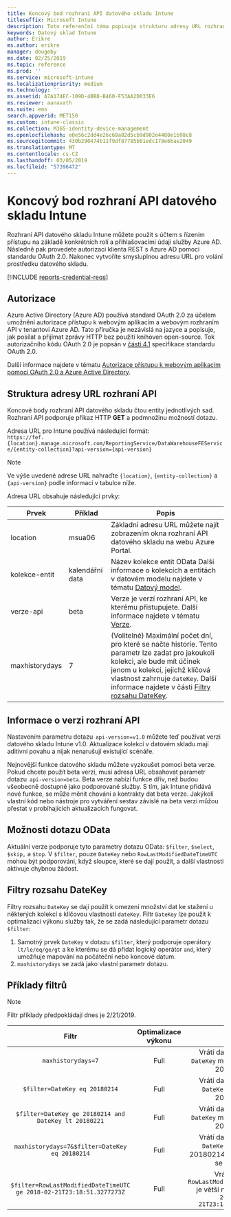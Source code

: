```yaml
---
title: Koncový bod rozhraní API datového skladu Intune
titlesuffix: Microsoft Intune
description: Toto referenční téma popisuje strukturu adresy URL rozhraní API Microsoft Intune Data Warehouse. Jsou uvedeny příklady filtrů.
keywords: Datový sklad Intune
author: Erikre
ms.author: erikre
manager: dougeby
ms.date: 02/25/2019
ms.topic: reference
ms.prod: ''
ms.service: microsoft-intune
ms.localizationpriority: medium
ms.technology: ''
ms.assetid: A7A174EC-109D-4BB8-B460-F53AA2D033E6
ms.reviewer: aanavath
ms.suite: ems
search.appverid: MET150
ms.custom: intune-classic
ms.collection: M365-identity-device-management
ms.openlocfilehash: e0e56c2dd4e26c68a82d5cb9d902e4480e1b98c8
ms.sourcegitcommit: 430b290474b11f9df87785b01edc178e6bae2049
ms.translationtype: MT
ms.contentlocale: cs-CZ
ms.lasthandoff: 03/05/2019
ms.locfileid: "57396472"
---
```

# <a name="intune-data-warehouse-api-endpoint"></a>Koncový bod rozhraní API datového skladu Intune

Rozhraní API datového skladu Intune můžete použít s účtem s řízením přístupu na základě konkrétních rolí a přihlašovacími údaji služby Azure AD. Následně pak provedete autorizaci klienta REST s Azure AD pomocí standardu OAuth 2.0. Nakonec vytvoříte smysluplnou adresu URL pro volání prostředku datového skladu.

[!INCLUDE [reports-credential-reqs](./includes/reports-credential-reqs.md)]

## <a name="authorization"></a>Autorizace

Azure Active Directory (Azure AD) používá standard OAuth 2.0 za účelem umožnění autorizace přístupu k webovým aplikacím a webovým rozhraním API v tenantovi Azure AD. Tato příručka je nezávislá na jazyce a popisuje, jak posílat a přijímat zprávy HTTP bez použití knihoven open-source. Tok autorizačního kódu OAuth 2.0 je popsán v [části 4.1](https://tools.ietf.org/html/rfc6749#section-4.1) specifikace standardu OAuth 2.0.

Další informace najdete v tématu [Autorizace přístupu k webovým aplikacím pomocí OAuth 2.0 a Azure Active Directory](https://docs.microsoft.com/azure/active-directory/develop/active-directory-protocols-oauth-code).

## <a name="api-url-structure"></a>Struktura adresy URL rozhraní API

Koncové body rozhraní API datového skladu čtou entity jednotlivých sad. Rozhraní API podporuje příkaz HTTP **GET** a podmnožinu možností dotazu.

Adresa URL pro Intune používá následující formát:  
`https://fef.{location}.manage.microsoft.com/ReportingService/DataWarehouseFEService/{entity-collection}?api-version={api-version}`

> [!NOTE]
> Ve výše uvedené adrese URL nahraďte `{location}`, `{entity-collection}` a `{api-version}` podle informací v tabulce níže.

Adresa URL obsahuje následující prvky:

| Prvek | Příklad | Popis |
|-------------------|------------|--------------------------------------------------------------------------------------------------------------------|
| location | msua06 | Základní adresu URL můžete najít zobrazením okna rozhraní API datového skladu na webu Azure Portal. |
| kolekce-entit | kalendářní data | Název kolekce entit OData Další informace o kolekcích a entitách v datovém modelu najdete v tématu [Datový model](reports-ref-data-model.md). |
| verze-api | beta | Verze je verzí rozhraní API, ke kterému přistupujete. Další informace najdete v tématu [Verze](#API-version-information). |
| maxhistorydays | 7 | (Volitelné) Maximální počet dní, pro které se načte historie. Tento parametr lze zadat pro jakoukoli kolekci, ale bude mít účinek jenom u kolekcí, jejichž klíčová vlastnost zahrnuje `dateKey`. Další informace najdete v části [Filtry rozsahu DateKey](reports-api-url.md#datekey-range-filters). |

## <a name="api-version-information"></a>Informace o verzi rozhraní API

Nastavením parametru dotazu  `api-version=v1.0` můžete teď používat verzi datového skladu Intune v1.0. Aktualizace kolekcí v datovém skladu mají aditivní povahu a nijak nenarušují existující scénáře.

Nejnovější funkce datového skladu můžete vyzkoušet pomocí beta verze. Pokud chcete použít beta verzi, musí adresa URL obsahovat parametr dotazu  `api-version=beta`. Beta verze nabízí funkce dřív, než budou všeobecně dostupné jako podporované služby. S tím, jak Intune přidává nové funkce, se může měnit chování a kontrakty dat beta verze. Jakýkoli vlastní kód nebo nástroje pro vytváření sestav závislé na beta verzi můžou přestat v probíhajících aktualizacích fungovat.

## <a name="odata-query-options"></a>Možnosti dotazu OData

Aktuální verze podporuje tyto parametry dotazu OData: `$filter`, `$select`, `$skip,` a `$top`. V `$filter`, pouze `DateKey` nebo `RowLastModifiedDateTimeUTC` mohou být podporováni, když sloupce, které se dají použít, a další vlastnosti aktivuje chybnou žádost.

## <a name="datekey-range-filters"></a>Filtry rozsahu DateKey

Filtry rozsahu `DateKey` se dají použít k omezení množství dat ke stažení u některých kolekcí s klíčovou vlastností `dateKey`. Filtr `DateKey` lze použít k optimalizaci výkonu služby tak, že se zadá následující parametr dotazu `$filter`:

1.  Samotný prvek `DateKey` v dotazu `$filter`, který podporuje operátory `lt/le/eq/ge/gt` a ke kterému se dá přidat logický operátor `and`, který umožňuje mapování na počáteční nebo koncové datum.
2.  `maxhistorydays` se zadá jako vlastní parametr dotazu.<br>

## <a name="filter-examples"></a>Příklady filtrů

> [!NOTE]
> Filtr příklady předpokládají dnes je 2/21/2019.

|                             Filtr                             |           Optimalizace výkonu           |                                          Popis                                          |
|:--------------------------------------------------------------:|:--------------------------------------------:|:---------------------------------------------------------------------------------------------:|
|    `maxhistorydays=7`                                            |    Full                                      |    Vrátí data s hodnotou `DateKey` mezi 20180214 a 20180221.                                     |
|    `$filter=DateKey eq 20180214`                                 |    Full                                      |    Vrátí data s hodnotou `DateKey` rovnající se 20180214.                                                    |
|    `$filter=DateKey ge 20180214 and DateKey lt 20180221`         |    Full                                      |    Vrátí data s hodnotou `DateKey` mezi 20180214 a 20180220.                                     |
|    `maxhistorydays=7&$filter=DateKey eq 20180214`                |    Full                                      |    Vrátí data s hodnotou `DateKey` rovnající se 20180214. `maxhistorydays` se ignoruje.                            |
|    `$filter=RowLastModifiedDateTimeUTC ge 2018-02-21T23:18:51.3277273Z`                                |    Full                                       |    Vrátit data s `RowLastModifiedDateTimeUTC` je větší než nebo rovno `2018-02-21T23:18:51.3277273Z`                             |
